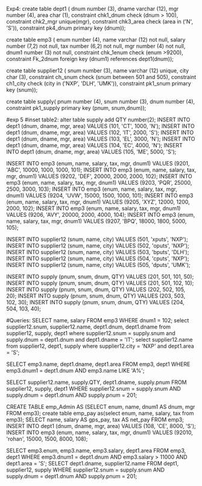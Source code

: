 Exp4:
create table dept1 (
dnum number (3),
dname varchar (12),
mgr number (4),
area char (1),
constraint chk1_dnum check (dnum > 100),
constraint chk2_mgr unique(mgr), 
constraint chk3_area check (area in ('N', 'S')),
constraint pk4_dnum primary key (dnum));


create table emp3 (
enum number (4),
name varchar (12) not null,
salary number (7,2) not null,
tax number (6,2) not null, 
mgr number (4) not null, 
dnum1 number (3) not null,
constraint chk_1enum check (enum >9200),
constraint Fk_2dnum foreign key (dnum1) references dept1(dnum));


create table supplier12 (
snum number (3),
name varchar (12) unique,
city char (3),
constraint ch_snum check (snum between 501 and 505),
constraint ch1_city check (city in ('NXP', 'DLH', 'UMK')),
constraint pk1_snum primary key (snum));


create table supply(
pnum number (4),
snum number (3),
dnum number (4),
constraint pk1_supply primary key (pnum, snum,dnum));


#exp 5
#inset table2:
alter table supply add QTY number(2);
INSERT INTO dept1 (dnum, dname, mgr, area) VALUES (101, 'CT', 1000, 'N');
INSERT INTO dept1 (dnum, dname, mgr, area) VALUES (102, 'IT', 2000, 'S');
INSERT INTO dept1 (dnum, dname, mgr, area) VALUES (103, 'EL', 3000, 'N');
INSERT INTO dept1 (dnum, dname, mgr, area) VALUES (104, 'EC', 4000, 'N');
INSERT INTO dept1 (dnum, dname, mgr, area) VALUES (105, 'ME', 5000, 'S');


INSERT INTO emp3 (enum, name, salary, tax, mgr, dnum1) VALUES (9201, 'ABC', 10000, 1000, 1000, 101);
INSERT INTO emp3 (enum, name, salary, tax, mgr, dnum1) VALUES (9202, 'DEF', 20000, 2000, 2000, 102);
INSERT INTO emp3 (enum, name, salary, tax, mgr, dnum1) VALUES (9203, 'PQR', 25000, 2500, 3000, 103);
INSERT INTO emp3 (enum, name, salary, tax, mgr, dnum1) VALUES (9204, 'UVW', 15000, 1500, 1000, 101);
INSERT INTO emp3 (enum, name, salary, tax, mgr, dnum1) VALUES (9205, 'XYZ', 12000, 1200, 2000, 102);
INSERT INTO emp3 (enum, name, salary, tax, mgr, dnum1) VALUES (9206, 'AVY', 20000, 2000, 4000, 104);
INSERT INTO emp3 (enum, name, salary, tax, mgr, dnum1) VALUES (9207, 'BPQ', 18000, 1800, 5000, 105);


INSERT INTO supplier12 (snum, name, city) VALUES (501, 'xputs', 'NXP');
INSERT INTO supplier12 (snum, name, city) VALUES (502, 'oputs', 'NXP');
INSERT INTO supplier12 (snum, name, city) VALUES (503, 'bputs', 'DLH');
INSERT INTO supplier12 (snum, name, city) VALUES (504, 'cputs', 'NXP');
INSERT INTO supplier12 (snum, name, city) VALUES (505, 'dputs', 'UMK');

INSERT INTO supply (pnum, snum, dnum, QTY) VALUES (201, 501, 101, 50);
INSERT INTO supply (pnum, snum, dnum, QTY) VALUES (201, 501, 102, 10);
INSERT INTO supply (pnum, snum, dnum, QTY) VALUES (202, 502, 105, 20);
INSERT INTO supply (pnum, snum, dnum, QTY) VALUES (203, 503, 102, 30);
INSERT INTO supply (pnum, snum, dnum, QTY) VALUES (204, 504, 103, 40);


#Queries:
SELECT name, salary FROM emp3 WHERE dnum1 = 102;
select supplier12.snum, supplier12.name, dept1.dnum, dept1.dname from supplier12, supply, dept1 where supplier12.snum = supply.snum and supply.dnum = dept1.dnum and dept1.dname =  'IT';
select supplier12.name from supplier12, dept1, supply where supplier12.city = 'NXP' and dept1.area = 'S';



SELECT emp3.name, dept1.dname, dept1.area 
FROM emp3, dept1 
WHERE emp3.dnum1 = dept1.dnum 
  AND emp3.name LIKE 'A%';

SELECT supplier12.name, supply.QTY, dept1.dname, supply.pnum 
FROM supplier12, supply, dept1 
WHERE supplier12.snum = supply.snum 
  AND supply.dnum = dept1.dnum 
  AND supply.pnum = 201;

CREATE TABLE emp_Admin AS (SELECT enum, name, dnum1 AS dnum, mgr FROM emp3);
create table emp_pay as(select enum, name, salary, tax from emp3);
SELECT name, salary AS gps_pay, tax AS net_pay FROM emp3;
INSERT INTO dept1 (dnum, dname, mgr, area) VALUES (108, 'CE', 8000, 'S');
INSERT INTO emp3 (enum, name, salary, tax, mgr, dnum1) VALUES (92010, 'rohan', 15000, 1500, 8000, 108);

SELECT emp3.enum, emp3.name, emp3.salary, dept1.area 
FROM emp3, dept1 
WHERE emp3.dnum1 = dept1.dnum 
  AND emp3.salary > 11000 
  AND dept1.area = 'S';
SELECT dept1.dname, supplier12.name 
FROM dept1, supplier12, supply 
WHERE supplier12.snum = supply.snum 
  AND supply.dnum = dept1.dnum 
  AND supply.pnum = 201;
